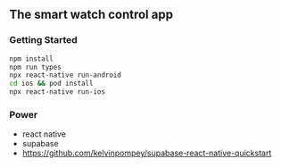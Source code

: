 ## The smart watch control app


### Getting Started

```bash
npm install
npm run types
npx react-native run-android
cd ios && pod install
npx react-native run-ios
```

### Power

- react native
- supabase
- https://github.com/kelvinpompey/supabase-react-native-quickstart
